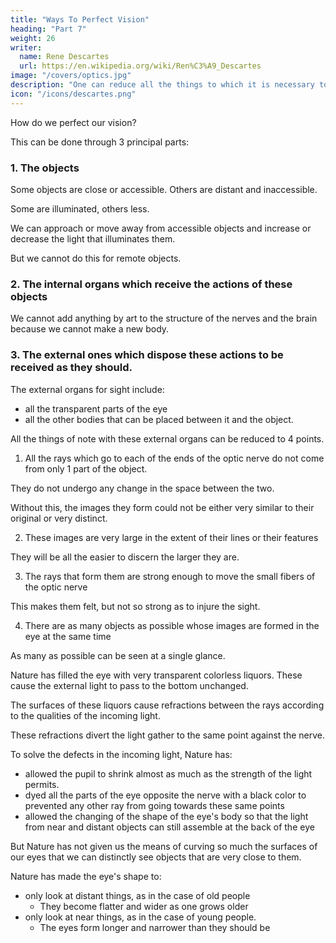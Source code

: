 ```yaml
---
title: "Ways To Perfect Vision"
heading: "Part 7"
weight: 26
writer:
  name: Rene Descartes
  url: https://en.wikipedia.org/wiki/Ren%C3%A9_Descartes
image: "/covers/optics.jpg"
description: "One can reduce all the things to which it is necessary to have regard here to three principal ones"
icon: "/icons/descartes.png"
---
```




How do we perfect our vision? 

This can be done through 3 principal parts:

### 1. The objects

Some objects are close or accessible. Others are distant and inaccessible.

Some are illuminated, others less. 

We can approach or move away from accessible objects and increase or decrease the light that illuminates them.

But we cannot do this for remote objects. 


### 2. The internal organs which receive the actions of these objects

We cannot add anything by art to the structure of the nerves and the brain because we cannot make a new body.


### 3. The external ones which dispose these actions to be received as they should.

The external organs for sight include:
- all the transparent parts of the eye 
- all the other bodies that can be placed between it and the object.

All the things of note with these external organs can be reduced to 4 points.

1. All the rays which go to each of the ends of the optic nerve do not come from only 1 part of the object.

They do not undergo any change in the space between the two.

Without this, the images they form could not be either very similar to their original or very distinct.

2. These images are very large in the extent of their lines or their features

They will be all the easier to discern the larger they are. 

3. The rays that form them are strong enough to move the small fibers of the optic nerve

This makes them felt, but not so strong as to injure the sight.

4. There are as many objects as possible whose images are formed in the eye at the same time

As many as possible can be seen at a single glance.


Nature has filled the eye with very transparent colorless liquors. These cause the external light to pass to the bottom unchanged.

The surfaces of these liquors cause refractions between the rays according to the qualities of the incoming light. 

These refractions divert the light gather to the same point against the nerve.

<!-- , and then that those which come from the other points also gather there in as many other various points as exactly as possible: for we must suppose that nature has done in this all that is possible, especially since experience does not makes us see nothing in it, on the contrary. -->

To solve the defects in the incoming light, Nature has:
- allowed the pupil to shrink almost as much as the strength of the light permits.
- dyed all the parts of the eye opposite the nerve with a black color to prevented any other ray from going towards these same points
- allowed the changing of the shape of the eye's body so that the light from near and distant objects can still assemble at the back of the eye

<!-- , it has caused that, although the objects may be more or less distant from it once the other, the rays which come from each of their points do not never fail to always , as exactly as possible, at as many other points at the back of the eye. -->

<!-- However, it has not so completely provided for this last part that there is not yet something to add to it: for, besides the fact that, commonly to all,  -->

But Nature has not given us the means of curving so much the surfaces of our eyes that we can distinctly see objects that are very close to them.

Nature has made the eye's shape to:
- only look at distant things, as in the case of old people
  - They become flatter and wider as one grows older
- only look at near things, as in the case of young people. 
  - The eyes form longer and narrower than they should be

<!-- , as if at a finger or half a finger distance, it has failed even more in some to whom it has made eyes of such a shape that they can only serve them to look at distant things, which happens mainly to old people; and also in a few others to whom, on the contrary, she has made them such that they only serve them to look at close things, which is more ;
 so that it seems that  -->


